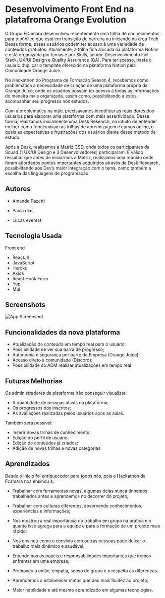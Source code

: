 
# Desenvolvimento Front End na platafroma Orange Evolution

O Grupo FCamara desenvolveu recentemente uma trilha de conhecimentos para o público que está em transição de carreira ou iniciando na área Tech. Dessa forma, esses usuários podem ter acesso à uma variedade de conteúdos gratuitos. Atualmente, a trilha fica alocada na plataforma Notion e está organizada por temas e por Skills, sendo: Desenvolvimento Full Stack, UX/UI Design e Quality Assurance (QA). Para ter acesso, basta o usuário duplicar o template oferecido na plataforma Notion pela Comunidade Orange Juice.

No Hackathon do Programa de Formação Season 4, recebemos como problemática a necessidade de criação de uma plataforma própria da Orange Juice, onde os usuários possam ter acesso à todas as informações de maneira mais organizada, assim como, possibilitando a estes acompanhar seu progresso nos estudos.

Com a problemática na mão, precisávamos identificar as reais dores dos usuários para elaborar uma plataforma com mais assertividade. Dessa forma, realizamos inicialmente uma Desk Research, no intuito de entender melhor como funcionavam as trilhas de aprendizagem e cursos online, e quais as expectativas e frustrações dos usuários diante desse método de estudo.

Após a Desk, realizamos a Matriz CSD, onde todos os participantes da Squad (1 UX/UI Design e 3 Desenvolvedores) participaram. É válido ressaltar que antes de iniciarmos a Matriz, realizamos uma reunião onde foram abordados pontos importantes adquiridos através da Desk Research, possibilitando aos Dev’s maior integração com o tema, como também a escolha das linguagens de programação.

## Autores

- Amanda Pazetti

- Paula dias

- Lucas everest

## Tecnologia Usada

  Front end

- ReactJS
- JavaScript
- Heroku
- Axios
- React Hook Form
- Yup
- Mui



## Screenshots

![App Screenshot](https://via.placeholder.com/468x300?text=App+Screenshot+Here)


## Funcionalidades da nova plataforma

- Atualização de conteúdo em tempo real para o usuário;
- Possibilidade de ver sua barra de progresso;
- Autonomia e segurança por parte da Empresa (Orange Juice);
- Acesso direto a comunidade (Discord);
- Possibilidade do ADM realizar atualizações em tempo real



## Futuras Melhorias

Os administradores da plataforma irão conseguir visualizar:
- A quantidade de pessoas ativas na plataforma;
- Os progressos dos inscritos;
- As avaliações realizadas pelos usuários após as aulas.

Também será possível:

- Inserir novas trilhas de conhecimento;
- Edição do perfil de usuário;
- Edição de conteúdos já criados;
- Adição de novas trilhas  e novas categorias.


## Aprendizados

Desde o início foi enriquecedor para todos nós, pois o Hackathon da Fcamara nos ensinou a:

- Trabalhar com ferramentas novas, algumas delas nunca tínhamos trabalhados antes e aprendemos no decorrer do projeto;
 
- Trabalhar com culturas diferentes, absorvendo conhecimentos, experiências e informações;

- Nos mostrou a real importância do trabalho em grupo na prática e o quanto isso agrega para a equipe e para a formação de um projeto mais rápido;

- Nos ensinou como o convívio com outras pessoas pode deixar o trabalho mais dinâmico e saudável;

- Entendemos os papéis e responsabilidades importantes que iremos enfrentar em uma empresa;

- Promoveu a união, empatia, senso de grupo e o respeito às diferenças.

- Aprendemos a estabelecer metas que deu mais fluidez ao projeto;

- Maior habilidade e até mesmo aprendizado em algumas tecnologias.






